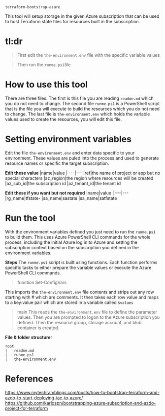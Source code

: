 `terraform-bootstrap-azure`

This tool will setup storage in the given Azure subscription that can be used to host Terraform state files for resources built in the subscription.

# tl:dr
> First edit the `the-environment.env` file with the specific variable values

> Then run the `runme.ps1`file

# How to use this tool
There are three files. The first is this file you are reading `readme.md` which you do not need to change. The second file `runme.ps1` is a PowerShell script that is the file you will execute to build the resources which you do not need to change. The last file is `the-environment.env` which holds the variable values used to create the resources, you will edit this file.

# Setting environment variables
Edit the file `the-environment.env` and enter data specific to your environment. These values are puled into the process and used to generate resource names or specific the target subscription.

**Edit these value**
|name|value
| ---|---
|ref|the name of project or app but no special characters
|az_region|the region where resources will be created
|az_sub_id|the subscription id
|az_tenant_id|the tenant id

**Edit these if you want but not required**
|name|value
| ---|---
|rg_name|tfstate-
|sa_name|sastate
|sa_name|satfstate

# Run the tool
With the environment variables defined you just need to run the `runme.ps1` to build them. This uses Azure PowerShell CLI commands for the whole process, including the initial Azure log in to Azure and setting the subscription context based on the subscription you defined in the environment variables.

**Steps**
The `runme.ps1` script is built using functions. Each function performs specific tasks to either prepare the variable values or execute the Azure PowerShell CLI commands.

> function Set-ConfigVars

This imports the `the-environment.env` file contents and strips out any row starting with # which are comments. It then takes each row value and maps to a key:value pair which are stored in a variable called `$values`

> main
This reads the `the-environment.env` file to define the parameter values. Then you are prompted to logon to the Azure subscription you defined. Then the resource group, storage account, and blob container is created.

**File & folder structure**r
```shell
root
|   readme.md
|   runme.ps1
|   the-environment.env
```
# References
https://www.mytechramblings.com/posts/how-to-bootstrap-terraform-and-azdo-to-start-deploying-iac-to-azure/
https://github.com/karlospn/bootstrapping-azure-subscription-and-azdo-project-for-terraform
